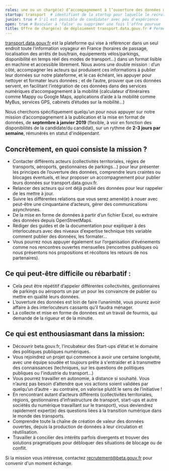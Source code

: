 ```yaml
---
roles: une ou un chargé(e) d’accompagnement à l’ouverture des données de transport #
startup: transport  # identifiant de la startup pour laquelle le recrutement est fait ; créer la startup si elle n'existe pas encore
junior: true # S'il est possible de candidater avec peu d'expérience
open: true # Basculer à 'false' ou supprimer une fois l'offre pourvue
title: Offre de chargé(e) de déploiement transport.data.gouv.fr # Permet d'avoir un titre spécifique pour la page de cette offre
---
```


[transport.data.gouv.fr](http://transport.data.gouv.fr) est la plateforme qui vise à référencer dans un seul endroit toute l’information voyageur en France (horaires de passage, localisation des arrêts de bus/train, équipements vélos/parkings, disponibilité en temps réel des modes de transport…) dans un format lisible en machine et accessible librement. Nous avons une double mission : d’un côté, accompagner les acteurs qui produisent ces informations à publier leur données sur notre plateforme, et le cas échéant, les appuyer pour nettoyer et formater leurs données ; et de l’autre, prouver que ces données servent, en facilitant l’intégration de ces données dans des services numériques d’accompagnement à la mobilité (calculateur d’itinéraires comme Mappy ou Google Maps, applications d’aide à la mobilité comme MyBus, services GPS, cabinets d’études sur la mobilité…)

Nous cherchons spécifiquement quelqu’un pour nous appuyer sur notre mission d’accompagnement à la publication et la mise en format de données, de **septembre à janvier 2019** (flexible, à voir en fonction des disponibilités de la candidate/du candidat), sur un rythme de **2-3 jours par semaine**, rémunérés en statut d'indépendant.



## Concrètement, en quoi consiste la mission ?
- Contacter différents acteurs (collectivités territoriales, régies de transports, aéroports, gestionnaires de parkings…) pour leur présenter les principes de l’ouverture des données, comprendre leurs craintes ou blocages éventuels, et leur proposer un accompagnement pour publier leurs données sur transport.data.gouv.fr.
- Relancer des acteurs qui ont déjà publié des données pour leur rappeler de les mettre à jour.
- Suivre les différentes relations que vous serez amené(e) à nouer avec peut-être une cinquantaine d’acteurs, gérer des communications asynchrones.
- De la mise en forme de données à partir d’un fichier Excel, ou extraire des données depuis OpenStreetMaps.
- Rédiger des guides et de la documentation pour expliquer à des interlocuteurs avec des niveaux d’expertise technique très variable comment publier des données, les formater…
- Vous pourrez nous appuyer également sur l’organisation d’événements comme nos rencontres ouvertes mensuelles (rencontres publiques où nous présentons nos propositions et récoltons les retours de nos partenaires).


## Ce qui peut-être difficile ou rébarbatif :
- Cela peut être répétitif d’appeler différentes collectivités, gestionnaires de parkings ou aéroports un par un pour les convaincre de publier ou mettre en qualité leurs données.
- L’ouverture des données est loin de faire l’unanimité, vous pourez avoir affaire à des interlocuteurs cassants qu’il faudra ménager.
- La collecte et mise en forme de données est un travail de fourmis, qui demande de la rigueur et de la minutie.

## Ce qui est enthousiasmant dans la mission:
- Découvrir beta.gouv.fr, l’incubateur des Start-ups d’état et le domaine des politiques publiques numériques.
- Vous rejoindrez un projet qui commence à avoir une certaine longévité, avec une équipe soudée et toujours prête à s'entraider et à transmettre des connaissances (techniques, sur les questions de politiques publiques ou l'industrie du transport…)
- Vous pourrez travailler en autonomie, à distance si souhaité. Vous n’aurez pas besoin d’attendre que vos actions soient validées par quelqu’un d’autre - au contraire, on valorise plutôt le sens de l’initiative !
- En rencontrant autant d’acteurs différents (collectivités territoriales, régions, gestionnaires d’infrastructure de transport, start-ups et autre sociétés du numérique travaillant sur le transport), vous deviendrez rapidement expert(e) des questions liées à la transition numérique dans le monde des transports.
- Comprendre toute la chaîne de création de valeur des données ouvertes, depuis la production de données à leur circulation et réutilisation.
- Travailler à concilier des intérêts parfois divergents et trouver des solutions pragmatiques pour débloquer des situations de blocage ou de conflit.

Si la mission vous intéresse, contactez [recrutement@beta.gouv.fr](mailto:recrutement@beta.gouv.fr) pour convenir d'un moment échange. 
